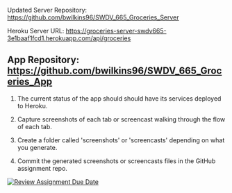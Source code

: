 Updated Server Repository: https://github.com/bwilkins96/SWDV_665_Groceries_Server

Heroku Server URL: https://groceries-server-swdv665-3e1baaf1fcd1.herokuapp.com/api/groceries 

App Repository: https://github.com/bwilkins96/SWDV_665_Groceries_App
--------------------------------------------------------------------

1. The current status of the app should should have its services deployed to Heroku.

2. Capture screenshots of each tab or screencast walking through the flow of each tab.

3. Create a folder called 'screenshots' or 'screencasts' depending on what you generate.

4. Commit the generated screenshots or screencasts files in the GitHub assignment repo.


[![Review Assignment Due Date](https://classroom.github.com/assets/deadline-readme-button-24ddc0f5d75046c5622901739e7c5dd533143b0c8e959d652212380cedb1ea36.svg)](https://classroom.github.com/a/T-t1BvOi)
